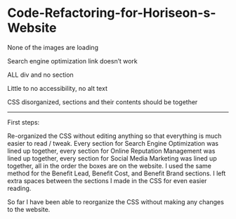 # Code-Refactoring-for-Horiseon-s-Website

None of the images are loading

Search engine optimization link doesn’t work

ALL div and no section

Little to no accessibility, no alt text

CSS disorganized, sections and their contents should be together

----

First steps:

Re-organized the CSS without editing anything so that everything is much easier to read / tweak. Every section for Search Engine Optimization was lined up together, every section for Online Reputation Management was lined up together, every section for Social Media Marketing was lined up together, all in the order the boxes are on the website. I used the same method for the Benefit Lead, Benefit Cost, and Benefit Brand sections. I left extra spaces between the sections I made in the CSS for even easier reading.

So far I have been able to reorganize the CSS without making any changes to the website.
